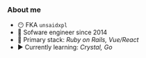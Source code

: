 ### About me
- :no_mouth: FKA `unsaidxpl`
- :calendar: Sofware engineer since 2014
- :toolbox: Primary stack: _Ruby on Rails, Vue/React_
- :arrow_forward: Currently learning: _Crystal, Go_

